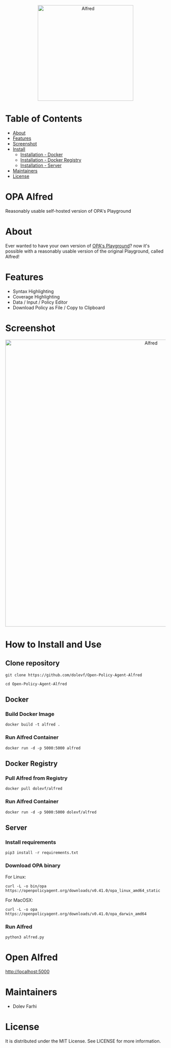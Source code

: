 <p align="center">
  <img src="https://github.com/dolevf/Open-Policy-Agent-Alfred/blob/main/static/images/logo.png?raw=true" width="300px" alt="Alfred"/>
</p>

# Table of Contents
* [About](#about)
* [Features](#features)
* [Screenshot](#screenshot)
* [Install](#how-to-install-and-use)
  * [Installation - Docker](#docker)
  * [Installation - Docker Registry](#docker-registry)
  * [Installation - Server](#server)
* [Maintainers](#maintainers)
* [License](#license)

# OPA Alfred
Reasonably usable self-hosted version of OPA's Playground

# About
Ever wanted to have your own version of [OPA's Playground](https://play.openpolicyagent.org)? now it's possible with a reasonably usable version of the original Playground, called Alfred!

# Features
- Syntax Highlighting
- Coverage Highlighting
- Data / Input / Policy Editor
- Download Policy as File / Copy to Clipboard

# Screenshot
<p align="center">
  <img src="https://github.com/dolevf/Open-Policy-Agent-Alfred/blob/main/static/images/alfred_view.png?raw=true" width="900px" alt="Alfred"/>
</p>

# How to Install and Use
## Clone repository
`git clone https://github.com/dolevf/Open-Policy-Agent-Alfred`

`cd Open-Policy-Agent-Alfred`

## Docker
### Build Docker Image
`docker build -t alfred .`

### Run Alfred Container
`docker run -d -p 5000:5000 alfred`

## Docker Registry
### Pull Alfred from Registry
`docker pull dolevf/alfred`

### Run Alfred Container
`docker run -d -p 5000:5000 dolevf/alfred`

## Server
### Install requirements

`pip3 install -r requirements.txt`

### Download OPA binary
For Linux:

`curl -L -o bin/opa https://openpolicyagent.org/downloads/v0.41.0/opa_linux_amd64_static`

For MacOSX:

`curl -L -o opa https://openpolicyagent.org/downloads/v0.41.0/opa_darwin_amd64`

### Run Alfred
`python3 alfred.py`


# Open Alfred
[http://localhost:5000](http://localhost:5000)


# Maintainers
- Dolev Farhi

# License
It is distributed under the MIT License. See LICENSE for more information.
